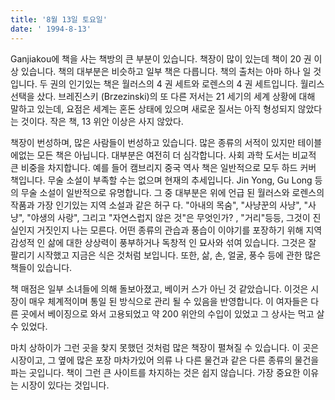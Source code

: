```yaml
---
title: '8월 13일 토요일'
date: ' 1994-8-13'
---
```

Ganjiakou에 책을 사는 책방의 큰 부분이 있습니다. 책장이 많이 있는데 책이 20 권 이상 있습니다. 책의 대부분은 비슷하고 일부 책은 다릅니다. 책의 출처는 아마 하나 일 것입니다. 두 권의 인기있는 책은 월러스의 4 권 세트와 로렌스의 4 권 세트입니다. 월리스 선택을 샀다. 브레진스키 (Brzezinski)의 또 다른 저서는 21 세기의 세계 상황에 대해 말하고 있는데, 요점은 세계는 혼돈 상태에 있으며 새로운 질서는 아직 형성되지 않았다는 것이다. 작은 책, 13 위안 이상은 사지 않았다.

책장이 번성하며, 많은 사람들이 번성하고 있습니다. 많은 종류의 서적이 있지만 테이블에없는 모든 책은 아닙니다. 대부분은 여전히 ​​더 심각합니다. 사회 과학 도서는 비교적 큰 비중을 차지합니다. 예를 들어 캠브리지 중국 역사 책은 일반적으로 모두 하드 커버 책입니다. 무술 소설이 부족할 수는 없으며 현재의 추세입니다. Jin Yong, Gu Long 등의 무술 소설이 일반적으로 유명합니다. 그 중 대부분은 위에 언급 된 월러스와 로렌스의 작품과 가장 인기있는 지역 소설과 같은 허구 다. "아내의 목숨", "사냥꾼의 사냥", "사냥", "야생의 사랑", 그리고 "자연스럽지 않은 것"은 무엇인가? , "거리"등등, 그것이 진실인지 거짓인지 나는 모른다. 어떤 종류의 관습과 풍습이 이야기를 포장하기 위해 지역 감성적 인 삶에 대한 상상력이 풍부하거나 독창적 인 묘사와 섞여 있습니다. 그것은 잘 팔리기 시작했고 지금은 식은 것처럼 보입니다. 또한, 삶, 손, 얼굴, 풍수 등에 관한 많은 책들이 있습니다.

책 매점은 일부 소녀들에 의해 돌보아졌고, 베이커 스가 아닌 것 같았습니다. 이것은 시장이 매우 체계적이며 통일 된 방식으로 관리 될 수 있음을 반영합니다. 이 여자들은 다른 곳에서 베이징으로 와서 고용되었고 약 200 위안의 수입이 있었고 그 상사는 먹고 살 수 있었다.

마치 상하이가 그런 곳을 찾지 못했던 것처럼 많은 책장이 펼쳐질 수 있습니다. 이 곳은 시장이고, 그 옆에 많은 포장 마차가있어 의류 나 다른 물건과 같은 다른 종류의 물건을 파는 곳입니다. 책이 그런 큰 사이트를 차지하는 것은 쉽지 않습니다. 가장 중요한 이유는 시장이 있다는 것입니다.

